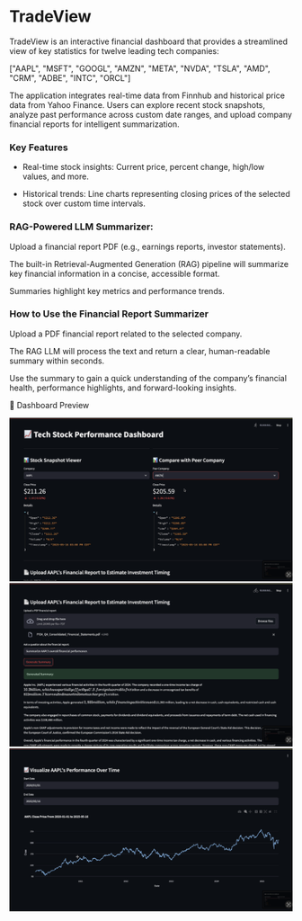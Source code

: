 # TradeView

TradeView is an interactive financial dashboard that provides a streamlined view of key statistics for twelve leading tech companies:

["AAPL", "MSFT", "GOOGL", "AMZN", "META", "NVDA", "TSLA", "AMD", "CRM", "ADBE", "INTC", "ORCL"]

The application integrates real-time data from Finnhub and historical price data from Yahoo Finance. Users can explore recent stock snapshots, analyze past performance across custom date ranges, and upload company financial reports for intelligent summarization.


### Key Features

- Real-time stock insights: Current price, percent change, high/low values, and more.

- Historical trends: Line charts representing closing prices of the selected stock over custom time intervals.
  

### RAG-Powered LLM Summarizer:

Upload a financial report PDF (e.g., earnings reports, investor statements).

The built-in Retrieval-Augmented Generation (RAG) pipeline will summarize key financial information in a concise, accessible format.

Summaries highlight key metrics and performance trends.

### How to Use the Financial Report Summarizer

Upload a PDF financial report related to the selected company.

The RAG LLM will process the text and return a clear, human-readable summary within seconds.

Use the summary to gain a quick understanding of the company’s financial health, performance highlights, and forward-looking insights.

📸 Dashboard Preview

![Dashboard Screenshot](ss1.png)
![Dashboard Screenshot](ss2.png)
![Dashboard Screenshot](ss3.png)
